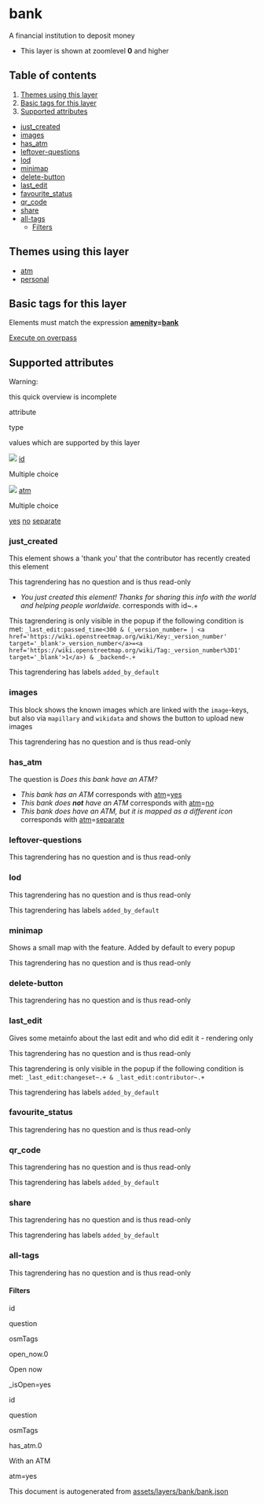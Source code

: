 [//]: # (WARNING: this file is automatically generated. Please find the sources at the bottom and edit those sources)

bank
====

A financial institution to deposit money

*   This layer is shown at zoomlevel **0** and higher

Table of contents
-----------------

1.  [Themes using this layer](#-themes-using-this-layer-)
2.  [Basic tags for this layer](#-basic-tags-for-this-layer-)
3.  [Supported attributes](#-supported-attributes-)

*   [just\_created](#just_created)
*   [images](#images)
*   [has\_atm](#has_atm)
*   [leftover-questions](#leftover-questions)
*   [lod](#lod)
*   [minimap](#minimap)
*   [delete-button](#delete-button)
*   [last\_edit](#last_edit)
*   [favourite\_status](#favourite_status)
*   [qr\_code](#qr_code)
*   [share](#share)
*   [all-tags](#all-tags)
    *   [Filters](#filters)

Themes using this layer
-----------------------

*   [atm](https://mapcomplete.org/atm)
*   [personal](https://mapcomplete.org/personal)

Basic tags for this layer
-------------------------

Elements must match the expression **[amenity](https://wiki.openstreetmap.org/wiki/Key:amenity)\=[bank](https://wiki.openstreetmap.org/wiki/Tag:amenity%3Dbank)**

[Execute on overpass](http://overpass-turbo.eu/?Q=%5Bout%3Ajson%5D%5Btimeout%3A90%5D%3B%28%20%20%20%20nwr%5B%22amenity%22%3D%22bank%22%5D%28%7B%7Bbbox%7D%7D%29%3B%0A%29%3Bout%20body%3B%3E%3Bout%20skel%20qt%3B)

Supported attributes
--------------------

Warning:

this quick overview is incomplete

attribute

type

values which are supported by this layer

[![](https://mapcomplete.org/assets/svg/statistics.svg)](https://taginfo.openstreetmap.org/keys/id#values) [id](https://wiki.openstreetmap.org/wiki/Key:id)

Multiple choice

[![](https://mapcomplete.org/assets/svg/statistics.svg)](https://taginfo.openstreetmap.org/keys/atm#values) [atm](https://wiki.openstreetmap.org/wiki/Key:atm)

Multiple choice

[yes](https://wiki.openstreetmap.org/wiki/Tag:atm%3Dyes) [no](https://wiki.openstreetmap.org/wiki/Tag:atm%3Dno) [separate](https://wiki.openstreetmap.org/wiki/Tag:atm%3Dseparate)

### just\_created

This element shows a 'thank you' that the contributor has recently created this element

This tagrendering has no question and is thus read-only

*   _You just created this element! Thanks for sharing this info with the world and helping people worldwide._ corresponds with id~.+

This tagrendering is only visible in the popup if the following condition is met: `_last_edit:passed_time<300 & (_version_number= | <a href='https://wiki.openstreetmap.org/wiki/Key:_version_number' target='_blank'>_version_number</a>=<a href='https://wiki.openstreetmap.org/wiki/Tag:_version_number%3D1' target='_blank'>1</a>) & _backend~.+`

This tagrendering has labels `added_by_default`

### images

This block shows the known images which are linked with the `image`\-keys, but also via `mapillary` and `wikidata` and shows the button to upload new images

This tagrendering has no question and is thus read-only

### has\_atm

The question is _Does this bank have an ATM?_

*   _This bank has an ATM_ corresponds with [atm](https://wiki.openstreetmap.org/wiki/Key:atm)\=[yes](https://wiki.openstreetmap.org/wiki/Tag:atm%3Dyes)
*   _This bank does **not** have an ATM_ corresponds with [atm](https://wiki.openstreetmap.org/wiki/Key:atm)\=[no](https://wiki.openstreetmap.org/wiki/Tag:atm%3Dno)
*   _This bank does have an ATM, but it is mapped as a different icon_ corresponds with [atm](https://wiki.openstreetmap.org/wiki/Key:atm)\=[separate](https://wiki.openstreetmap.org/wiki/Tag:atm%3Dseparate)

### leftover-questions

This tagrendering has no question and is thus read-only

### lod

This tagrendering has no question and is thus read-only

This tagrendering has labels `added_by_default`

### minimap

Shows a small map with the feature. Added by default to every popup

This tagrendering has no question and is thus read-only

### delete-button

This tagrendering has no question and is thus read-only

### last\_edit

Gives some metainfo about the last edit and who did edit it - rendering only

This tagrendering has no question and is thus read-only

This tagrendering is only visible in the popup if the following condition is met: `_last_edit:changeset~.+ & _last_edit:contributor~.+`

This tagrendering has labels `added_by_default`

### favourite\_status

This tagrendering has no question and is thus read-only

### qr\_code

This tagrendering has no question and is thus read-only

This tagrendering has labels `added_by_default`

### share

This tagrendering has no question and is thus read-only

This tagrendering has labels `added_by_default`

### all-tags

This tagrendering has no question and is thus read-only

#### Filters

id

question

osmTags

open\_now.0

Open now

\_isOpen=yes

id

question

osmTags

has\_atm.0

With an ATM

atm=yes

This document is autogenerated from [assets/layers/bank/bank.json](https://github.com/pietervdvn/MapComplete/blob/develop/assets/layers/bank/bank.json)
